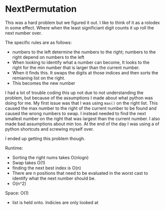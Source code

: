 # NextPermutation

This was a hard problem but we figured it out.
I like to think of it as a rolodex in some effect. Where when the least significiant digit counts it up roll the next number over.

The specific rules are as follows:
- numbers to the left determine the numbers to the right; numbers to the right depend on numbers to the left
- When looking to identify what a number can become, It looks to the right for the min number that is larger than the current number. 
- When it finds this. It swaps the digits at those indices and then sorts the remianing list on the right.
- This becomes the new number

I had a lot of trouble coding this up not due to not understanding the problem, but because of the assumptions I made about what python was doing for me.
My first issue was that I was using `max()` on the right list. This caused the max number to the right of the current number to be found and caused the wrong numbers to swap. I instead needed to find the next smallest number on the right that was largest than the current number.
I also made bad assumptions about min too. At the end of the day I was using a of python shortcuts and screwing myself over. 

I ended up getting this problem though.

Runtime:
- Sorting the right nums takes O(nlogn)
- Swap takes O(1)
- finding the next best index is O(n)
- There are n positions that need to be evaluated in the worst cast to identify what the next number should be.
- O(n^2)

Space: O(1)
- list is held onto. Indicies are only looked at
